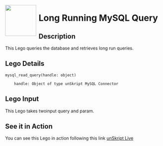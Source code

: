 [<img align="left" src="https://unskript.com/assets/favicon.png" width="100" height="100" style="padding-right: 5px">](https://unskript.com/assets/favicon.png) 
<h1>Long Running MySQL Query</h1>

## Description
This Lego queries the database and retrieves long run queries.


## Lego Details

    mysql_read_query(handle: object)

        handle: Object of type unSkript MySQL Connector

## Lego Input
This Lego takes twoinput query and param. 


## See it in Action

You can see this Lego in action following this link [unSkript Live](https://us.app.unskript.io)